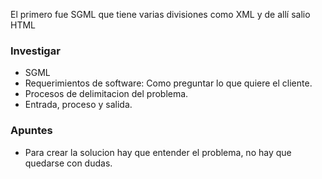 El primero fue SGML que tiene varias divisiones como XML y de allí salio HTML

### Investigar
- SGML
- Requerimientos de software: Como preguntar lo que quiere el cliente.
- Procesos de delimitacion del problema.
- Entrada, proceso y salida.

### Apuntes
- Para crear la solucion hay que entender el problema, no hay que quedarse con dudas.